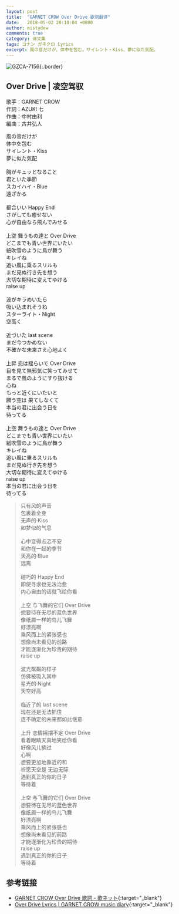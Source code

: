 ```yaml
---
layout: post
title:  "GARNET CROW Over Drive 歌词翻译"
date:   2018-05-02 20:10:04 +0800
author: mistydew
comments: true
category: 译文集
tags: コナン ガネクロ Lyrics
excerpt: 風の音だけが、体中を包む。サイレント・Kiss、夢に似た気配。
---
```

![GZCA-7156](https://crowsub.github.io/assets/images/discography/single/GZCA-7156.jpg){:.border}

## Over Drive | 凌空驾驭

歌手：GARNET CROW<br>
作詞：AZUKI 七<br>
作曲：中村由利<br>
編曲：古井弘人

<div class="lyric-original">
<p>
風の音だけが<br>
体中を包む<br>
サイレント・Kiss<br>
夢に似た気配<br>
<br>
胸がキュッとなること<br>
君といた季節<br>
スカイハイ・Blue<br>
遠ざかる<br>
<br>
都合いい Happy End<br>
さがしても癒せない<br>
心が自由なら飛んでみせる<br>
<br>
上空 舞うもの達と Over Drive<br>
どこまでも青い世界にいたい<br>
紙吹雪のように鳥が舞う<br>
キレイね<br>
追い風に乗るスリルも<br>
まだ見ぬ行き先を想う<br>
大切な期待に変えてゆける<br>
raise up<br>
<br>
波がキラめいたら<br>
吸い込まれそうね<br>
スターライト・Night<br>
空高く<br>
<br>
近づいた last scene<br>
まだ今つかめない<br>
不確かな未来さえ心地よく<br>
<br>
上昇 恋は揺らいで Over Drive<br>
目を見て無邪気に笑ってみせて<br>
まるで風のようにすり抜ける<br>
心ね<br>
もっと近くにいたいと<br>
願う空は 果てしなくて<br>
本当の君に出会う日を<br>
待ってる<br>
<br>
上空 舞うもの達と Over Drive<br>
どこまでも青い世界にいたい<br>
紙吹雪のように鳥が舞う<br>
キレイね<br>
追い風に乗るスリルも<br>
まだ見ぬ行き先を想う<br>
大切な期待に変えてゆける<br>
raise up<br>
本当の君に出会う日を<br>
待ってる
</p>
</div>

<div class="lyric-translation">
<blockquote>
只有风的声音<br>
包裹着全身<br>
无声的·Kiss<br>
如梦似的气息<br>
<br>
心中变得忐忑不安<br>
和你在一起的季节<br>
天高的·Blue<br>
远离<br>
<br>
碰巧的 Happy End<br>
即使寻求也无法治愈<br>
内心自由的话就飞给你看<br>
<br>
上空 与飞舞的它们 Over Drive<br>
想要待在无尽的蓝色世界<br>
像纸屑一样的鸟儿飞舞<br>
好漂亮啊<br>
乘风而上的紧张感也<br>
想像尚未看见的前路<br>
才能逐渐化为珍贵的期待<br>
raise up<br>
<br>
波光粼粼的样子<br>
仿佛被吸入其中<br>
星光的·Night<br>
天空好高<br>
<br>
临近了的 last scene<br>
现在还是无法抓住<br>
连不确定的未来都如此惬意<br>
<br>
上升 恋情摇摆不定 Over Drive<br>
看着眼睛天真地笑给你看<br>
好像风儿拂过<br>
心啊<br>
想要更加地靠近的和<br>
祈愿天空是 无边无际<br>
遇到真正的你的日子<br>
等待着<br>
<br>
上空 与飞舞的它们 Over Drive<br>
想要待在无尽的蓝色世界<br>
像纸屑一样的鸟儿飞舞<br>
好漂亮啊<br>
乘风而上的紧张感也<br>
想像尚未看见的前路<br>
才能逐渐化为珍贵的期待<br>
raise up<br>
遇到真正的你的日子<br>
等待着
</blockquote>
</div>

## 参考链接

* [GARNET CROW Over Drive 歌詞 - 歌ネット](https://www.uta-net.com/song/93464){:target="_blank"}
* [Over Drive Lyrics \| GARNET CROW music diary](https://crowsub.github.io/lyrics/original/Over%20Drive.html){:target="_blank"}
